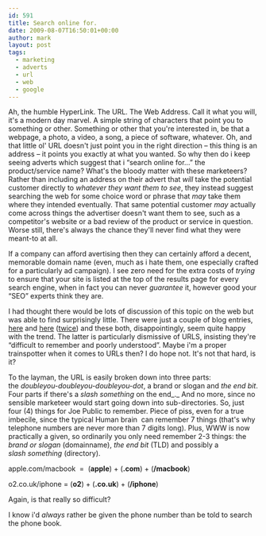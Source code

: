 ```yaml
---
id: 591
title: Search online for.
date: 2009-08-07T16:50:01+00:00
author: mark
layout: post
tags:
  - marketing
  - adverts
  - url
  - web
  - google
---
```

Ah, the humble HyperLink. The URL. The Web Address. Call it what you will, it's a modern day marvel. A simple string of characters that point you to something or other. Something or other that you're interested in, be that a webpage, a photo, a video, a song, a piece of software, whatever. Oh, and that little ol' URL doesn't just point you in the right direction &#8211; this thing is an address &#8211; it points you exactly at what you wanted. So why then do i keep seeing adverts which suggest that i &#8220;search online for&#8230;&#8221; the product/service name? What's the bloody matter with these marketeers? Rather than including an address on their advert that _will_ take the potential customer directly to _whatever they want them to see_, they instead suggest searching the web for some choice word or phrase that _may_ take them where they intended eventually. That same potential customer _may_ actually come across things the advertiser doesn't want them to see, such as a competitor's website or a bad review of the product or service in question. Worse still, there's always the chance they'll never find what they were meant-to at all.

If a company can afford avertising then they can certainly afford a decent, memorable domain name (even, much as i hate them, one especially crafted for a particularly ad campaign). I see zero need for the extra costs of _trying_ to ensure that your site is listed at the top of the results page for every search engine, when in fact you can never _guarantee_ it, however good your &#8220;SEO&#8221; experts think they are.

I had thought there would be lots of discussion of this topic on the web but was able to find surprisingly little. There were just a couple of blog entries, [here](http://www.fabricoffolly.com/2009/05/search-online-for-return-of-keywords-in.html) and [here](http://tamlyn.org/2008/08/search-terms-instead-of-urls/) ([twice](http://tamlyn.org/2009/01/more-search-terms-instead-of-urls/)) and these both, disappointingly, seem quite happy with the trend. The latter is particularly dismissive of URLS, insisting they're &#8220;difficult to remember and poorly understood&#8221;. Maybe i'm a proper trainspotter when it comes to URLs then? I do hope not. It's not that hard, is it?

To the layman, the URL is easily broken down into three parts: the _doubleyou-doubleyou-doubleyou-dot_, a brand or slogan and _the end bit_. Four parts if there's a _slash something_ on the end_._ And no more, since no sensible marketeer would start going down into sub-directories. So, just four (4) things for Joe Public to remember. Piece of piss, even for a true imbecile, since the typical Human brain  can remember 7 things (that's why telephone numbers are never more than 7 digits long). Plus, WWW is now practically a given, so ordinarily you only need remember 2-3 things: the _brand or slogan_ (domainname), _the end bit_ (TLD) and possibly a _slash something_ (directory).

apple.com/macbook  =  (**apple**) + (**.com**) + (**/macbook**)

o2.co.uk/iphone = (**o2**) + (**.co.uk**) + (**/iphone**)

Again, is that really so difficult?

I know i'd _always_ rather be given the phone number than be told to search the phone book.
